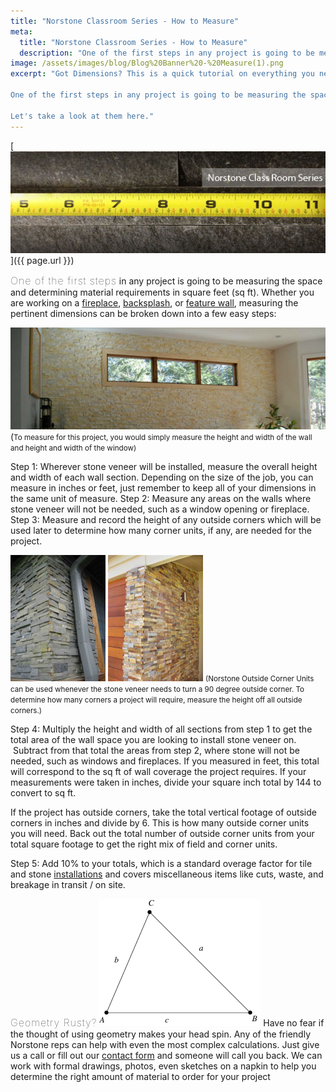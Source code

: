 ```yaml
---
title: "Norstone Classroom Series - How to Measure"
meta:
  title: "Norstone Classroom Series - How to Measure"
  description: "One of the first steps in any project is going to be measuring the space, measuring the pertinent dimensions can be broken down into a few easy steps."
image: /assets/images/blog/Blog%20Banner%20-%20Measure(1).png
excerpt: "Got Dimensions? This is a quick tutorial on everything you need to know to measure your project for a stone veneer application.

One of the first steps in any project is going to be measuring the space and determining material requirements in square feet (sq ft). Whether you are working on a fireplace, backsplash, or feature wall, measuring the pertinent dimensions can be broken down into a few easy steps.

Let's take a look at them here."
---
```


[![Blog Banner](/assets/images/blog/Blog-Banner---Measure(1).jpg)]({{ page.url }})

<span style="font-size:16px;font-weight:lighter;letter-spacing:1px">One of the first steps</span> in any project is going to be measuring the space and determining material requirements in square feet (sq ft). Whether you are working on a [fireplace](/gallery/application/fireplace/), [backsplash](/gallery/application/backsplash/), or [feature wall](/gallery/application/natural-stone-feature-walls/), measuring the pertinent dimensions can be broken down into a few easy steps:

![Ivory Feature Wall](/assets/images/blog/Ivory-Feature-Wall---How-to-Measure.jpg)(<span style="font-size: smaller;">To measure for this project, you would simply measure the height and width of the wall and height and width of the window)</span>

Step 1: Wherever stone veneer will be installed, measure the overall height and width of each wall section. Depending on the size of the job, you can measure in inches or feet, just remember to keep all of your dimensions in the same unit of measure.
Step 2: Measure any areas on the walls where stone veneer will not be needed, such as a window opening or fireplace.
Step 3: Measure and record the height of any outside corners which will be used later to determine how many corner units, if any, are needed for the project.

![Charcoal Corner](/assets/images/blog/How-To-Measure---Charcoal-Corner.jpg)
![Ochre Corner](/assets/images/blog/How-To-Measure---Ochre-Corner.jpg)
<span style="font-size: smaller;">(Norstone Outside Corner Units can be used whenever the stone veneer needs to turn a 90 degree outside corner. To determine how many corners a project will require, measure the height off all outside corners.)</span>

Step 4: Multiply the height and width of all sections from step 1 to get the total area of the wall space you are looking to install stone veneer on.  Subtract from that total the areas from step 2, where stone will not be needed, such as windows and fireplaces. If you measured in feet, this total will correspond to the sq ft of wall coverage the project requires. If your measurements were taken in inches, divide your square inch total by 144 to convert to sq ft.

If the project has outside corners, take the total vertical footage of outside corners in inches and divide by 6\. This is how many outside corner units you will need. Back out the total number of outside corner units from your total square footage to get the right mix of field and corner units. 

Step 5: Add 10% to your totals, which is a standard overage factor for tile and stone [installations](/how-to-install-stacked-stone/) and covers miscellaneous items like cuts, waste, and breakage in transit / on site.

<span style="font-size:16px;font-weight:lighter;letter-spacing:1px">Geometry Rusty?</span> ![Triangle](/assets/images/blog/Triangle_700.gif)
Have no fear if the thought of using geometry makes your head spin. Any of the friendly Norstone reps can help with even the most complex calculations. Just give us a call or fill out our [contact form](/contact-us/) and someone will call you back. We can work with formal drawings, photos, even sketches on a napkin to help you determine the right amount of material to order for your project
